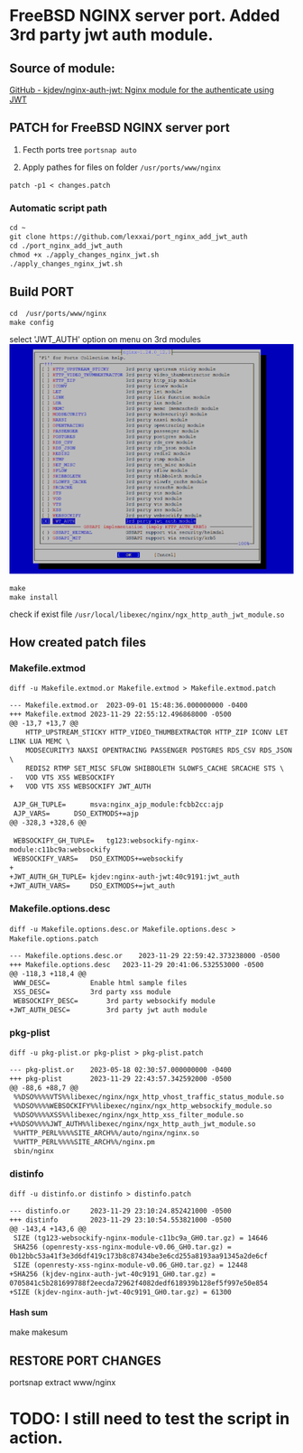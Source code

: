 # FreeBSD NGINX server port. Added 3rd party jwt auth module.

## Source of module:
[GitHub - kjdev/nginx-auth-jwt: Nginx module for the authenticate using JWT](https://github.com/kjdev/nginx-auth-jwt)


## PATCH for FreeBSD NGINX server port

1. Fecth ports tree 
`portsnap auto`

2. Apply pathes for files on folder  `/usr/ports/www/nginx`

`patch -p1 < changes.patch`

### Automatic script path
```
cd ~
git clone https://github.com/lexxai/port_nginx_add_jwt_auth
cd ./port_nginx_add_jwt_auth
chmod +x ./apply_changes_nginx_jwt.sh
./apply_changes_nginx_jwt.sh
```

## Build PORT
```
cd  /usr/ports/www/nginx
make config
```
select 'JWT_AUTH' option on menu on 3rd modules
![Menu config](img/make_menu.png)

```
make 
make install
```

check if exist file  `/usr/local/libexec/nginx/ngx_http_auth_jwt_module.so`


## How created patch files

### Makefile.extmod

`diff -u Makefile.extmod.or Makefile.extmod > Makefile.extmod.patch`
```
--- Makefile.extmod.or	2023-09-01 15:48:36.000000000 -0400
+++ Makefile.extmod	2023-11-29 22:55:12.496868000 -0500
@@ -13,7 +13,7 @@
	HTTP_UPSTREAM_STICKY HTTP_VIDEO_THUMBEXTRACTOR HTTP_ZIP ICONV LET LINK LUA MEMC \
	MODSECURITY3 NAXSI OPENTRACING PASSENGER POSTGRES RDS_CSV RDS_JSON \
	REDIS2 RTMP SET_MISC SFLOW SHIBBOLETH SLOWFS_CACHE SRCACHE STS \
-	VOD VTS XSS WEBSOCKIFY
+	VOD VTS XSS WEBSOCKIFY JWT_AUTH

 AJP_GH_TUPLE=		msva:nginx_ajp_module:fcbb2cc:ajp
 AJP_VARS=		DSO_EXTMODS+=ajp
@@ -328,3 +328,6 @@

 WEBSOCKIFY_GH_TUPLE=	tg123:websockify-nginx-module:c11bc9a:websockify
 WEBSOCKIFY_VARS=	DSO_EXTMODS+=websockify
+
+JWT_AUTH_GH_TUPLE=	kjdev:nginx-auth-jwt:40c9191:jwt_auth
+JWT_AUTH_VARS=		DSO_EXTMODS+=jwt_auth
```


### Makefile.options.desc

`diff -u Makefile.options.desc.or Makefile.options.desc > Makefile.options.patch`
```
--- Makefile.options.desc.or	2023-11-29 22:59:42.373238000 -0500
+++ Makefile.options.desc	2023-11-29 20:41:06.532553000 -0500
@@ -118,3 +118,4 @@
 WWW_DESC=			Enable html sample files
 XSS_DESC=			3rd party xss module
 WEBSOCKIFY_DESC=		3rd party websockify module
+JWT_AUTH_DESC=			3rd party jwt auth module
```

### pkg-plist
`diff -u pkg-plist.or pkg-plist > pkg-plist.patch`
```
--- pkg-plist.or	2023-05-18 02:30:57.000000000 -0400
+++ pkg-plist		2023-11-29 22:43:57.342592000 -0500
@@ -88,6 +88,7 @@
 %%DSO%%%%VTS%%libexec/nginx/ngx_http_vhost_traffic_status_module.so
 %%DSO%%%%WEBSOCKIFY%%libexec/nginx/ngx_http_websockify_module.so
 %%DSO%%%%XSS%%libexec/nginx/ngx_http_xss_filter_module.so
+%%DSO%%%%JWT_AUTH%%libexec/nginx/ngx_http_auth_jwt_module.so
 %%HTTP_PERL%%%%SITE_ARCH%%/auto/nginx/nginx.so
 %%HTTP_PERL%%%%SITE_ARCH%%/nginx.pm
 sbin/nginx
```

### distinfo

`diff -u distinfo.or distinfo > distinfo.patch`
```
--- distinfo.or		2023-11-29 23:10:24.852421000 -0500
+++ distinfo		2023-11-29 23:10:54.553821000 -0500
@@ -143,4 +143,6 @@
 SIZE (tg123-websockify-nginx-module-c11bc9a_GH0.tar.gz) = 14646
 SHA256 (openresty-xss-nginx-module-v0.06_GH0.tar.gz) = 0b12bbc53a41f3e3d6df419c173b8c87434be3e6cd255a8193aa91345a2de6cf
 SIZE (openresty-xss-nginx-module-v0.06_GH0.tar.gz) = 12448
+SHA256 (kjdev-nginx-auth-jwt-40c9191_GH0.tar.gz) = 0705841c5b281699788f2eecda72962f4082dedf618939b128ef5f997e50e854
+SIZE (kjdev-nginx-auth-jwt-40c9191_GH0.tar.gz) = 61300
```


#### Hash sum
make makesum 


## RESTORE PORT CHANGES
portsnap extract www/nginx


# TODO: I still need to test the script in action.



